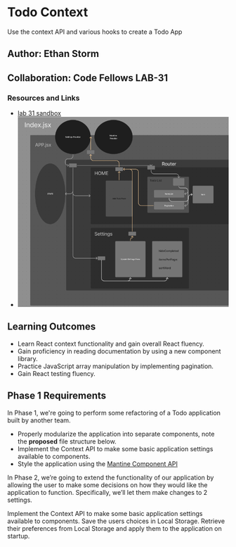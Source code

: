 # Todo Context

Use the context API and various hooks to create a Todo App

## Author: Ethan Storm

## Collaboration: Code Fellows LAB-31

### Resources and Links

- [lab 31 sandbox](https://codesandbox.io/p/github/ShadowDraco/todo-context/main?workspaceId=a3383399-bf2b-4cb1-9efa-c698b2303ac8)
- ![Lab 32 UML](./assets/Lab32.png)

## Learning Outcomes

- Learn React context functionality and gain overall React fluency.
- Gain proficiency in reading documentation by using a new component library.
- Practice JavaScript array manipulation by implementing pagination.
- Gain React testing fluency.

## Phase 1 Requirements

In Phase 1, we're going to perform some refactoring of a Todo application built by another team.

- Properly modularize the application into separate components, note the **proposed** file structure below.
- Implement the Context API to make some basic application settings available to components.
- Style the application using the [Mantine Component API](https://mantine.dev/pages/getting-started/)

In Phase 2, we’re going to extend the functionality of our application by allowing the user to make some decisions on how they would like the application to function. Specifically, we’ll let them make changes to 2 settings.

Implement the Context API to make some basic application settings available to components.
Save the users choices in Local Storage.
Retrieve their preferences from Local Storage and apply them to the application on startup.
